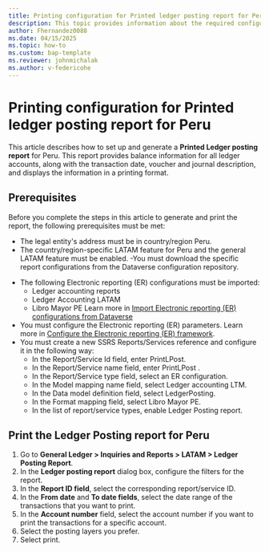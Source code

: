 ```yaml
---
title: Printing configuration for Printed ledger posting report for Peru
description: This topic provides information about the required configuration for the Printed ledger journal report for Peru.
author: Fhernandez0088
ms.date: 04/15/2025
ms.topic: how-to
ms.custom: bap-template
ms.reviewer: johnmichalak
ms.author: v-federicohe
---
```


# Printing configuration for Printed ledger posting report for Peru
This article describes how to set up and generate a **Printed Ledger posting report** for Peru.
This report provides balance information for all ledger accounts, along with the transaction date, voucher and journal description, and displays the information in a printing format.

## Prerequisites
Before you complete the steps in this article to generate and print the report, the following prerequisites must be met:  
- The legal entity's address must be in country/region Peru.
- The country/region-specific LATAM feature for Peru and the general LATAM feature must be enabled.
-You must download the specific report configurations from the Dataverse configuration repository. 
* The following Electronic reporting (ER) configurations must be imported:
  * Ledger accounting reports
  * Ledger Accounting LATAM
  * Libro Mayor PE
Learn more in [Import Electronic reporting (ER) configurations from Dataverse](https://learn.microsoft.com/dynamics365/finance/localizations/global/workspace/gsw-import-er-config-dataverse)
* You must configure the Electronic reporting (ER) parameters. Learn more in [Configure the Electronic reporting (ER) framework](../../../fin-ops-core/dev-itpro/analytics/electronic-reporting-er-configure-parameters.md).
* You must create a new SSRS Reports/Services reference and configure it in the following way:
  * In the Report/Service Id field, enter PrintLPost.
  * In the Report/Service name field, enter PrintLPost .
  * In the Report/Service type field, select an ER configuration.
  * In the Model mapping name field, select Ledger accounting LTM.
  * In the Data model definition field, select LedgerPosting.
  * In the Format mapping field, select Libro Mayor PE.
  * In the list of report/service types, enable Ledger Posting report.

## Print the Ledger Posting report for Peru
1. Go to **General Ledger > Inquiries and Reports > LATAM > Ledger Posting Report**.
2. In the **Ledger posting report** dialog box, configure the filters for the report.
3. In the **Report ID field**, select the corresponding report/service ID.
4. In the **From date** and **To date fields**, select the date range of the transactions that you want to print.
5. In the **Account number** field, select the account number if you want to print the transactions for a specific account.
6. Select the posting layers you prefer.
7. Select print.
